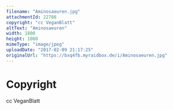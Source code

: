 ```yaml
---
filename: "Aminosaeuren.jpg"
attachmentId: 22786
copyright: "cc VeganBlatt"
altText: "Aminosaeuren"
width: 1800
height: 1080
mimeType: "image/jpeg"
uploadDate: "2017-02-09 21:17:25"
originalUrl: "https://bxq4fb.myraidbox.de/i/Aminosaeuren.jpg"
---
```


# Copyright

cc VeganBlatt
